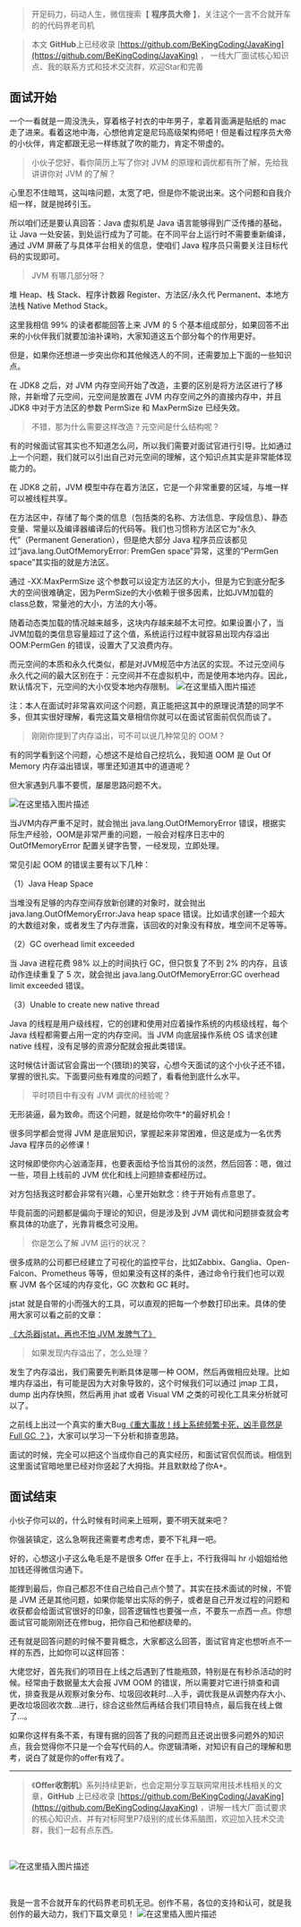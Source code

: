 

> 开足码力，码动人生，微信搜索【 **程序员大帝** 】，关注这个一言不合就开车的的代码界老司机

> 本文 **GitHub**上已经收录 [https://github.com/BeKingCoding/JavaKing](https://github.com/BeKingCoding/JavaKing) ， 一线大厂面试核心知识点、我的联系方式和技术交流群，欢迎Star和完善

## 面试开始
一个一看就是一周没洗头，穿着格子衬衣的中年男子，拿着背面满是贴纸的 mac 走了进来。看着这地中海，心想他肯定是尼玛高级架构师吧！但是看过程序员大帝的小伙伴，肯定都跟无忌一样练就了吹的能力，肯定不带虚的。


> 小伙子您好，看你简历上写了你对 JVM 的原理和调优都有所了解，先给我讲讲你对 JVM 的了解？

心里忍不住暗骂，这叫啥问题，太宽了吧，但是你不能说出来。这个问题和自我介绍一样，就是抛砖引玉。



所以咱们还是要认真回答：Java 虚拟机是 Java 语言能够得到广泛传播的基础，让 Java 一处安装，到处运行成为了可能。在不同平台上运行时不需要重新编译，通过 JVM 屏蔽了与具体平台相关的信息，使咱们 Java 程序员只需要关注目标代码的实现即可。

> JVM 有哪几部分呀？

堆 Heap、栈 Stack、程序计数器 Register、方法区/永久代 Permanent、本地方法栈 Native Method Stack。



这里我相信 99% 的读者都能回答上来 JVM 的 5 个基本组成部分，如果回答不出来的小伙伴我们就要加油补课哟，大家知道这五个部分每个的作用更好。



但是，如果你还想进一步突出你和其他候选人的不同，还需要加上下面的一些知识点。



在 JDK8 之后，对 JVM 内存空间开始了改造，主要的区别是将方法区进行了移除，并新增了元空间，元空间是放置在 JVM 内存空间之外的直接内存中，并且 JDK8 中对于方法区的参数 PermSize 和 MaxPermSize 已经失效。

> 不错，那为什么需要这样改造？元空间是什么结构呢？

有的时候面试官其实也不知道怎么问，所以我们需要对面试官进行引导。比如通过上一个问题，我们就可以引出自己对元空间的理解，这个知识点其实是非常能体现能力的。



在 JDK8 之前，JVM 模型中存在着方法区，它是一个非常重要的区域，与堆一样可以被线程共享。



在方法区中，存储了每个类的信息（包括类的名称、方法信息、字段信息）、静态变量、常量以及编译器编译后的代码等。我们也习惯称方法区它为“永久代”（Permanent Generation），但是绝大部分 Java 程序员应该都见过“java.lang.OutOfMemoryError: PremGen space”异常，这里的“PermGen space”其实指的就是方法区。



通过 -XX:MaxPermSize 这个参数可以设定方法区的大小，但是为它到底分配多大的空间很难确定，因为PermSize的大小依赖于很多因素，比如JVM加载的class总数，常量池的大小，方法的大小等。



随着动态类加载的情况越来越多，这块内存越来越不太可控。如果设置小了，当JVM加载的类信息容量超过了这个值，系统运行过程中就容易出现内存溢出OOM:PermGen 的错误，设置大了又浪费内存。



而元空间的本质和永久代类似，都是对JVM规范中方法区的实现。不过元空间与永久代之间的最大区别在于：元空间并不在虚拟机中，而是使用本地内存。因此，默认情况下，元空间的大小仅受本地内存限制。
![在这里插入图片描述](https://img-blog.csdnimg.cn/20200723220055784.png?x-oss-process=image/watermark,type_ZmFuZ3poZW5naGVpdGk,shadow_10,text_aHR0cHM6Ly9ibG9nLmNzZG4ubmV0L2tpbmdjb2Rpbmc=,size_16,color_FFFFFF,t_70)



注：本人在面试时非常喜欢问这个问题，真正能把这其中的原理说清楚的同学不多，但其实很好理解，看完这篇文章相信你就可以在面试官面前侃侃而谈了。

> 刚刚你提到了内存溢出，可不可以说几种常见的 OOM？

有的同学看到这个问题，心想这不是给自己挖坑么，我知道 OOM 是 Out Of Memory 内存溢出错误，哪里还知道其中的道道呢？



但大家遇到凡事不要慌，屡屡思路问题不大。


![在这里插入图片描述](https://img-blog.csdnimg.cn/20200723220126531.png?x-oss-process=image/watermark,type_ZmFuZ3poZW5naGVpdGk,shadow_10,text_aHR0cHM6Ly9ibG9nLmNzZG4ubmV0L2tpbmdjb2Rpbmc=,size_16,color_FFFFFF,t_70)



当JVM内存严重不足时，就会抛出 java.lang.OutOfMemoryError 错误，根据实际生产经验，OOM是非常严重的问题，一般会对程序日志中的 OutOfMemoryError 配置关键字告警，一经发现，立即处理。



常见引起 OOM 的错误主要有以下几种：

（1）Java Heap Space

当堆没有足够的内存空间存放新创建的对象时，就会抛出 java.lang.OutOfMemoryError:Java heap space 错误。比如请求创建一个超大的大数组对象，或者发生了内存泄露，该回收的对象没有释放，堆空间不足等等。



（2）GC overhead limit exceeded

当 Java 进程花费 98% 以上的时间执行 GC，但只恢复了不到 2% 的内存，且该动作连续重复了 5 次，就会抛出 java.lang.OutOfMemoryError:GC overhead limit exceeded 错误。



（3）Unable to create new native thread

Java 的线程是用户级线程，它的创建和使用对应着操作系统的内核级线程，每个 Java 线程都需要占用一定的内存空间。当 JVM 向底层操作系统 OS 请求创建 native 线程，没有足够的资源分配就会报此类错误。


这时候估计面试官会露出一个(猥琐)的笑容，心想今天面试的这个小伙子还不错，掌握的很扎实。下面要问些有难度的问题了，看看他到底什么水平。

> 平时项目中有没有 JVM 调优的经验呢？

无形装逼，最为致命。而这个问题，就是给你吹牛*的最好机会！



很多同学都会觉得 JVM 是底层知识，掌握起来非常困难，但这是成为一名优秀 Java 程序员的必修课！



这时候即使你内心汹涌澎拜，也要表面给予恰当其份的淡然，然后回答：嗯，做过一些，项目上线前的 JVM 优化和线上问题排查都经历过。



对方包括我这时都会非常有兴趣，心里开始默念：终于开始有点意思了。



毕竟前面的问题都是偏向于理论的知识，但是涉及到 JVM 调优和问题排查就会考察具体的功底了，光靠背概念可没用。


> 你是怎么了解 JVM 运行的状况？

很多成熟的公司都已经建立了可视化的监控平台，比如Zabbix、Ganglia、Open-Falcon、Prometheus 等等，但如果没有这样的条件，通过命令行我们也可以观察 JVM 各个区域的内存变化，GC 次数和 GC 耗时。



jstat 就是自带的小而强大的工具，可以直观的把每一个参数打印出来。具体的使用大家可以看之前的文章：

[《大杀器jstat，再也不怕 JVM 发脾气了》](https://mp.weixin.qq.com/s/XYwkZPCrSsWaFKl2xJs4yg)



>如果发现内存溢出了，怎么处理？


发生了内存溢出，我们需要先判断具体是哪一种 OOM，然后再做相应处理。比如堆内存溢出，有可能是因为大对象导致的，这个时候我们可以通过 jmap 工具，dump 出内存快照，然后再用 jhat 或者 Visual VM 之类的可视化工具来分析就可以了。



之前线上出过一个真实的重大Bug[《重大事故！线上系统频繁卡死，凶手竟然是 Full GC ？》](https://mp.weixin.qq.com/s/LIyyZkzdvP5BZNtZ-N7Zig)，大家可以学习一下分析和排查思路。



面试的时候，完全可以把这个当成你自己的真实经历，和面试官侃侃而谈。相信到这里面试官暗地里已经对你竖起了大拇指。并且默默给了你A+。


## 面试结束
小伙子你可以的，什么时候有时间来上班啊，要不明天就来吧？



你强装镇定，这么急啊我还需要考虑考虑，要不下礼拜一吧。



好的，心想这小子这么龟毛是不是很多 Offer 在手上，不行我得叫 hr 小姐姐给他加钱还得微信沟通下。



能撑到最后，你自己都忍不住自己给自己点个赞了。其实在技术面试的时候，不管是 JVM 还是其他问题，如果你能举出实际的例子，或者是自己开发过程的问题和收获都会给面试官很好的印象，回答逻辑性也要强一点，不要东一点西一点。你想面试官可能刚刚还在修bug，把你自己和他都绕晕的。



还有就是回答问题的时候不要背概念，大家都这么回答，面试官肯定也想听点不一样的东西，比如你可以这样回答：



大佬您好，首先我们的项目在上线之后遇到了性能瓶颈，特别是在有秒杀活动的时候。经常由于数据量太大会报 JVM OOM 的错误，所以需要对它进行排查和调优，排查我是从观察对象分布、垃圾回收耗时...入手，调优我是从调整内存大小、更改垃圾回收次数...进行，综合这些然后再结合我们项目特点，最后我在线上做了...。



如果你这样有条不紊，有理有据的回答了我的问题而且还说出很多问题外的知识点，我会觉得你不只是一个会写代码的人。你逻辑清晰，对知识有自己的理解和思考，说白了就是你的offer有戏了。

-----

>《**Offer收割机**》系列持续更新，也会定期分享互联网常用技术栈相关的文章，**GitHub** 上已经收录 [https://github.com/BeKingCoding/JavaKing](https://github.com/BeKingCoding/JavaKing) ，讲解一线大厂面试要求的核心知识点、并有对标阿里P7级别的成长体系脑图，欢迎加入技术交流群，我们一起有点东西。


<br>

![在这里插入图片描述](https://img-blog.csdnimg.cn/20200723161809991.png?x-oss-process=image/watermark,type_ZmFuZ3poZW5naGVpdGk,shadow_10,text_aHR0cHM6Ly9ibG9nLmNzZG4ubmV0L2tpbmdjb2Rpbmc=,size_16,color_FFFFFF,t_70#pic_center)

<br>

我是一言不合就开车的代码界老司机无忌。创作不易，各位的支持和认可，就是我创作的最大动力，我们下篇文章见！
![在这里插入图片描述](https://img-blog.csdnimg.cn/20200723153618185.jpg?x-oss-process=image/watermark,type_ZmFuZ3poZW5naGVpdGk,shadow_10,text_aHR0cHM6Ly9ibG9nLmNzZG4ubmV0L2tpbmdjb2Rpbmc=,size_16,color_FFFFFF,t_70)

